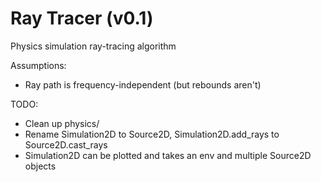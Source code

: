 # Ray Tracer (v0.1)

Physics simulation ray-tracing algorithm

Assumptions:
* Ray path is frequency-independent (but rebounds aren't)

TODO:
- Clean up physics/
- Rename Simulation2D to Source2D, Simulation2D.add_rays to Source2D.cast_rays
- Simulation2D can be plotted and takes an env and multiple Source2D objects
